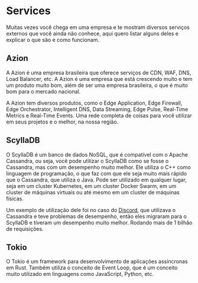 # Services

  Muitas vezes você chega em uma empresa e te mostram diversos serviços externos que você ainda não conhece, aqui quero listar alguns deles e explicar o que são e como funcionam.

## Azion

  A Azion é uma empresa brasileira que oferece serviços de CDN, WAF, DNS, Load Balancer, etc. A Azion é uma empresa que está crescendo muito e tem um produto muito bom, além de ser uma empresa brasileira, o que é muito bom para o mercado nacional.

  A Azion tem diversos produtos, como o Edge Application, Edge Firewall, Edge Orchestrator, Intelligent DNS, Data Streaming, Edge Pulse, Real-Time Metrics e Real-Time Events. Uma rede completa de coisas para você utilizar em seus projetos e o melhor, na nossa região.

## ScyllaDB

  O ScyllaDB é um banco de dados NoSQL, que é compatível com o Apache Cassandra, ou seja, você pode utilizar o ScyllaDB como se fosse o Cassandra, mas com um desempenho muito melhor. Ele utiliza o C++ como linguagem de programação, o que faz com que ele seja muito mais rápido que o Cassandra, que utiliza o Java. Pode ser utilizado em qualquer lugar, seja em um cluster Kubernetes, em um cluster Docker Swarm, em um cluster de máquinas virtuais ou até mesmo em um cluster de máquinas físicas.

  Um exemplo de utilização dele foi no caso do [Discord](https://discord.com/blog/how-discord-stores-trillions-of-messages), que utilizava o Cassandra e teve problemas de desempenho, então eles migraram para o ScyllaDB e tiveram um desempenho muito melhor. Rodando mais de 1 bilhão de requisições.

## Tokio

  O Tokio é um framework para desenvolvimento de aplicações assíncronas em Rust. Também utiliza o conceito de Event Loop, que é um conceito muito utilizado em linguagens como JavaScript, Python, etc.